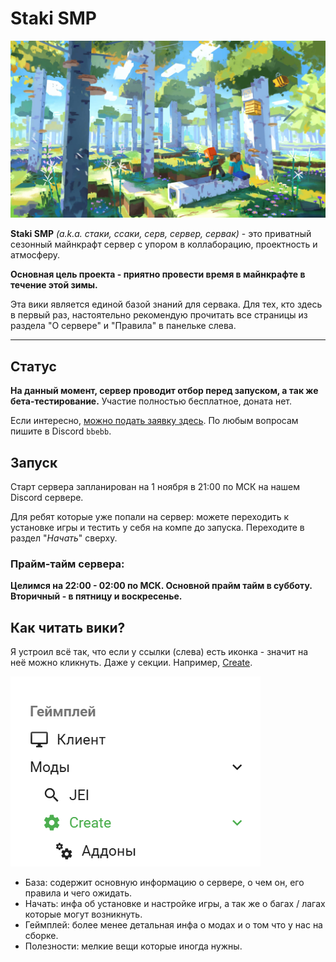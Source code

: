 [//]: # (---)

[//]: # (icon: material/minecraft)

[//]: # (---)

# Staki SMP

![landing-thing-1.png](assets/img/landing-thing-1.png)

**Staki SMP** _(a.k.a. стаки, ссаки, серв, сервер, сервак)_ - это приватный сезонный майнкрафт сервер с упором в
коллаборацию, проектность и атмосферу.

**Основная цель проекта - приятно провести время в майнкрафте в течение этой зимы.**

Эта вики является единой базой знаний для сервака. Для тех, кто здесь в первый раз, настоятельно рекомендую прочитать
все страницы из раздела "О сервере" и "Правила" в панельке слева.

---

## Статус

**На данный момент, сервер проводит отбор перед запуском, а так же бета-тестирование.**
Участие полностью бесплатное, доната нет.

Если интересно, [можно подать заявку здесь](https://forms.gle/jvQCTg1WBobfrjMk8).
По любым вопросам пишите в Discord `bbebb`.

## Запуск

Старт сервера запланирован на 1 ноября в 21:00 по МСК на нашем Discord сервере.

Для ребят которые уже попали на сервер: можете переходить к установке игры и тестить у себя на компе до запуска.
Переходите в раздел "_Начать_" сверху.

### Прайм-тайм сервера:

**Целимся на 22:00 - 02:00 по МСК. Основной прайм тайм в субботу. Вторичный - в пятницу и воскресенье.**

## Как читать вики?

Я устроил всё так, что если у ссылки (слева) есть иконка - значит на неё можно кликнуть. Даже у секции.
Например, [Create](game/mods/main/create/index.md).

![img.png](assets/img/wiki-sidebar-create.png)

- База: содержит основную информацию о сервере, о чем он, его правила и чего ожидать.
- Начать: инфа об установке и настройке игры, а так же о багах / лагах которые могут возникнуть.
- Геймплей: более менее детальная инфа о модах и о том что у нас на сборке.
- Полезности: мелкие вещи которые иногда нужны.

